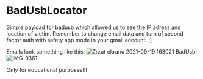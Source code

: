 # BadUsbLocator
Simple payload for badusb which allowed us to see the IP adress and location of victim.
Remember to change email data and turn of second factor auth with safety app mode in your gmail account. :)

Emails look something like this:
![Zrzut ekranu 2021-09-19 163021](https://user-images.githubusercontent.com/34660974/133931335-fb37458d-0846-4e78-af75-ecfe7f0ff5a8.png)
BadUsb:
![IMG-0361](https://user-images.githubusercontent.com/34660974/133931239-6a480afb-adfe-43ad-97f6-7fedd37d050d.jpg)

Only for educational purposes!!!

